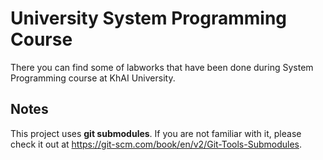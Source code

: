 # University System Programming Course
There you can find some of labworks that have been done during System Programming course at KhAI University.

## Notes
This project uses **git submodules**. If you are not familiar with it, please check it out at https://git-scm.com/book/en/v2/Git-Tools-Submodules.
